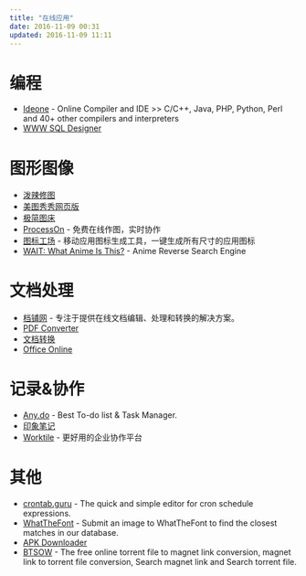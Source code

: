 ```yaml
---
title: "在线应用"
date: 2016-11-09 00:31
updated: 2016-11-09 11:11
---
```


# 编程
+ [Ideone](http://ideone.com/) - Online Compiler and IDE >> C/C++, Java, PHP, Python, Perl and 40+ other compilers and interpreters
+ [WWW SQL Designer](http://ondras.zarovi.cz/sql/demo/)

# 图形图像
+ [泼辣修图](http://www.polaxiong.com/editor)
+ [美图秀秀网页版](http://xiuxiu.web.meitu.com/?xiuxiu)
+ [极简图床](http://yotuku.cn/)
+ [ProcessOn](https://www.processon.com/) - 免费在线作图，实时协作
+ [图标工场](http://icon.wuruihong.com/) - 移动应用图标生成工具，一键生成所有尺寸的应用图标
+ [WAIT: What Anime Is This?](https://whatanime.ga/) - Anime Reverse Search Engine

# 文档处理
+ [档铺网](http://www.docpe.com/) - 专注于提供在线文档编辑、处理和转换的解决方案。
+ [PDF Converter](http://www.freepdfconvert.com/)
+ [文档转换](http://cn.diywz.com/)
+ [Office Online](https://www.office.com/)

# 记录&协作
+ [Any.do](https://web.any.do/) - Best To-do list & Task Manager.
+ [印象笔记](https://www.yinxiang.com/)
+ [Worktile](https://worktile.com/) - 更好用的企业协作平台

# 其他
+ [crontab.guru](http://crontab.guru/) - The quick and simple editor for cron schedule expressions.
+ [WhatTheFont](http://www.myfonts.com/WhatTheFont/) - Submit an image to WhatTheFont to find the closest matches in our database. 
+ [APK Downloader](https://apps.evozi.com/apk-downloader/)
+ [BTSOW](https://btso.pw/) - The free online torrent file to magnet link conversion, magnet link to torrent file conversion, Search magnet link and Search torrent file.